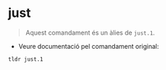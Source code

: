 # just

> Aquest comandament és un àlies de `just.1`.

- Veure documentació pel comandament original:

`tldr just.1`
